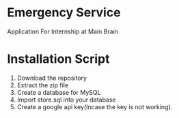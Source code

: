# Emergency Service
Application For Internship at Main Brain

# Installation Script
1. Download the repository
2. Extract the zip file
3. Create a database for MySQL
4. Import store.sql into your database
5. Create a google api key(Incase the key is not working).
